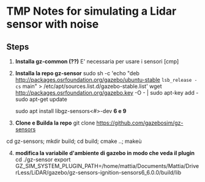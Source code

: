 # TMP Notes for simulating a Lidar sensor with noise

## Steps
1) **Installa gz-common (??)**
    E' necessaria per usare i sensori
    [cmp]
2) **Installa la repo gz-sensor**
    sudo sh -c 'echo "deb http://packages.osrfoundation.org/gazebo/ubuntu-stable `lsb_release -cs` main" > /etc/apt/sources.list.d/gazebo-stable.list'
    wget http://packages.osrfoundation.org/gazebo.key -O - | sudo apt-key add -
    sudo apt-get update


    sudo apt install libgz-sensors<#>-dev **6 e 9**


3) **Clone e Builda la repo**
git clone https://github.com/gazebosim/gz-sensors

cd gz-sensors; mkdir build; cd build; cmake ..;  makeù


4) **modifica la variabile d'ambiente di gazebo in modo che veda il plugin**
cd ./gz-sensor
export GZ_SIM_SYSTEM_PLUGIN_PATH=/home/mattia/Documents/Mattia/DriverLess/LiDAR/gazebo/gz-sensors-ignition-sensors6_6.0.0/build/lib






